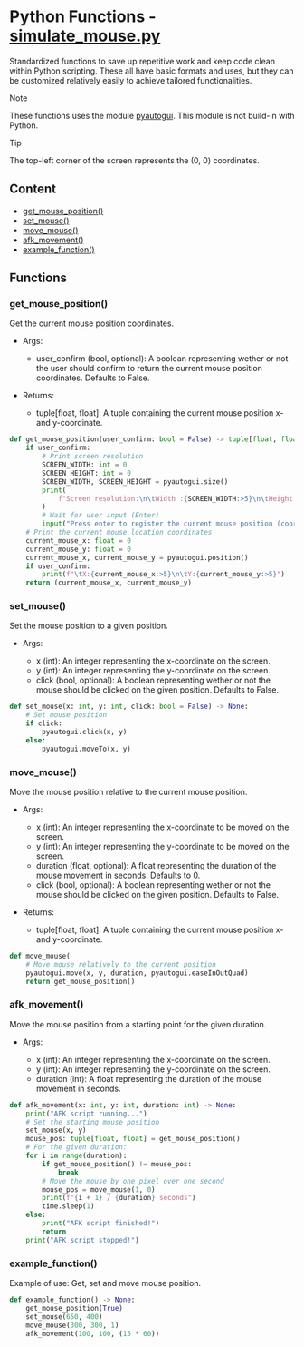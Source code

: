 # Python Functions - [simulate_mouse.py](simulate_mouse.py)

Standardized functions to save up repetitive work and keep code clean within Python scripting.
These all have basic formats and uses, but they can be customized relatively easily to achieve tailored functionalities.

> [!NOTE]
> These functions uses the module [pyautogui](https://pyautogui.readthedocs.io/).
> This module is not build-in with Python.

> [!TIP]
> The top-left corner of the screen represents the (0, 0) coordinates.

## Content

-   [get_mouse_position()](#get_mouse_position)
-   [set_mouse()](#set_mouse)
-   [move_mouse()](#move_mouse)
-   [afk_movement()](#afk_movement)
-   [example_function()](#example_function)

## Functions

### get_mouse_position()

Get the current mouse position coordinates.

-   Args:

    -   user_confirm (bool, optional): A boolean representing wether or not the user should confirm to return the current mouse position coordinates. Defaults to False.

-   Returns:

    -   tuple[float, float]: A tuple containing the current mouse position x- and y-coordinate.

```python
def get_mouse_position(user_confirm: bool = False) -> tuple[float, float]:
    if user_confirm:
        # Print screen resolution
        SCREEN_WIDTH: int = 0
        SCREEN_HEIGHT: int = 0
        SCREEN_WIDTH, SCREEN_HEIGHT = pyautogui.size()
        print(
            f"Screen resolution:\n\tWidth :{SCREEN_WIDTH:>5}\n\tHeight:{SCREEN_HEIGHT:>5}"
        )
        # Wait for user input (Enter)
        input("Press enter to register the current mouse position (coordinates):")
    # Print the current mouse location coordinates
    current_mouse_x: float = 0
    current_mouse_y: float = 0
    current_mouse_x, current_mouse_y = pyautogui.position()
    if user_confirm:
        print(f"\tX:{current_mouse_x:>5}\n\tY:{current_mouse_y:>5}")
    return (current_mouse_x, current_mouse_y)
```

### set_mouse()

Set the mouse position to a given position.

-   Args:

    -   x (int): An integer representing the x-coordinate on the screen.
    -   y (int): An integer representing the y-coordinate on the screen.
    -   click (bool, optional): A boolean representing wether or not the mouse should be clicked on the given position. Defaults to False.


```python
def set_mouse(x: int, y: int, click: bool = False) -> None:
    # Set mouse position
    if click:
        pyautogui.click(x, y)
    else:
        pyautogui.moveTo(x, y)
```

### move_mouse()

Move the mouse position relative to the current mouse position.

-   Args:

    -   x (int): An integer representing the x-coordinate to be moved on the screen.
    -   y (int): An integer representing the y-coordinate to be moved on the screen.
    -   duration (float, optional): A float representing the duration of the mouse movement in seconds. Defaults to 0.
    -   click (bool, optional): A boolean representing wether or not the mouse should be clicked on the given position. Defaults to False.

-   Returns:

    -   tuple[float, float]: A tuple containing the current mouse position x- and y-coordinate.

```python
def move_mouse(
    # Move mouse relatively to the current position
    pyautogui.move(x, y, duration, pyautogui.easeInOutQuad)
    return get_mouse_position()
```

### afk_movement()

Move the mouse position from a starting point for the given duration.

-   Args:

    -   x (int): An integer representing the x-coordinate on the screen.
    -   y (int): An integer representing the y-coordinate on the screen.
    -   duration (int): A float representing the duration of the mouse movement in seconds.


```python
def afk_movement(x: int, y: int, duration: int) -> None:
    print("AFK script running...")
    # Set the starting mouse position
    set_mouse(x, y)
    mouse_pos: tuple[float, float] = get_mouse_position()
    # For the given duration:
    for i in range(duration):
        if get_mouse_position() != mouse_pos:
            break
        # Move the mouse by one pixel over one second
        mouse_pos = move_mouse(1, 0)
        print(f"{i + 1} / {duration} seconds")
        time.sleep(1)
    else:
        print("AFK script finished!")
        return
    print("AFK script stopped!")
```

### example_function()

Example of use: Get, set and move mouse position.

```python
def example_function() -> None:
    get_mouse_position(True)
    set_mouse(650, 400)
    move_mouse(300, 300, 1)
    afk_movement(100, 100, (15 * 60))
```
